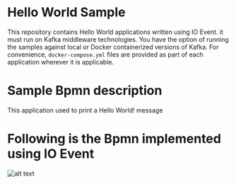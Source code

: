 # Hello World Sample
This repository contains Hello World applications written using IO Event. it must run on Kafka middleware technologies. You have the option of running the samples against local or Docker containerized versions of Kafka. For convenience, `docker-compose.yml` files are provided as part of each application wherever it is applicable. 

# Sample Bpmn description 

This application used to print a Hello World! message 

# Following is the Bpmn implemented using IO Event

![alt text](https://raw.githubusercontent.com/ioevent-io/io-ioevent-samples/main/ioevent-hello-world/ioevent-hello-world-diagram.svg)
